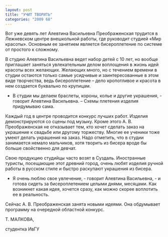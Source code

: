 ```yaml
---
layout: post
title: "УЧИТ ТВОРИТЬ"
categories: "2009 68"
---
```


Вот уже девять лет Алевтина Васильевна Преображенская трудится в Лежневском центре внешкольной работы, где руководит студией «Мир красоты». Основным ее занятием является бисероплетение по системе от простого к сложному.

В студию Алевтина Васильевна ведет набор детей с 10 лет, но вообще приглашает заняться увлекательным делом воплощения в жизнь идей красоты всех желающих. Желающих много, но с течением времени в студии остаются только самые усидчивые и заинтересованные в этом виде творчества, ведь бисероплетение – дело кропотливое и красота в нем создается буквально по крупицам.

- В студии мы делаем браслеты, короны, колье и другие украшения, - говорит Алевтина Васильевна. – Схемы плетения изделия придумываю сама.

Каждый год в центре проводится конкурс лучших работ. Изделия демонстрируются со сцены под музыку. Кроме этого А. В. Преображенская не отказывает тем, кто хочет сделать заказ на украшение к свадьбе или другому торжеству. Многие ее ученики тоже умеют делать украшения на заказ. Надо отметить, что в студии занимается немало мальчиков, хотя творить из бисера вроде бы больше свойственно для девчат.

Свою продукцию студийцы часто возят в Суздаль. Иностранные туристы, посещающие этот древний город, очень любят изделия ручной работы в русском стиле и быстро раскупают украшения из бисера.

- Я очень люблю свое увлечение, - говорит Алевтина Васильевна, - и готова сидеть за бисероплетением целыми днями, месяцами. Как возникнет какая идея, хочется сразу, как можно скорее воплотить ее в реальность.

Сейчас А. В. Преображенская занята новыми идеями. Она обдумывает программу на очередной областной конкурс.

Т. МАЛКОВА,

студентка ИвГУ


